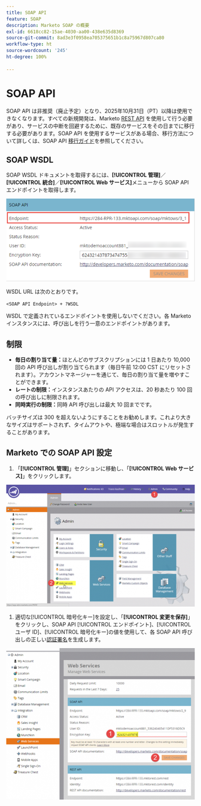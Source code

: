 ```yaml
---
title: SOAP API
feature: SOAP
description: Marketo SOAP の概要
exl-id: 6618cc82-15ae-4030-aa00-438e635d8369
source-git-commit: 8ad3e3f0958ea705375651b1c8a75967d807ca80
workflow-type: ht
source-wordcount: '245'
ht-degree: 100%

---
```


# SOAP API

SOAP API は非推奨（廃止予定）となり、2025年10月31日（PT）以降は使用できなくなります。すべての新規開発は、Marketo [REST API](../rest-api/rest-api.md) を使用して行う必要があり、サービスの中断を回避するために、既存のサービスをその日までに移行する必要があります。SOAP API を使用するサービスがある場合、移行方法について詳しくは、SOAP API [移行ガイド](./migration.md)を参照してください。

## SOAP WSDL

SOAP WSDL ドキュメントを取得するには、**[!UICONTROL 管理]**／**[!UICONTROL 統合]**／**[!UICONTROL Web サービス]**&#x200B;メニューから SOAP API エンドポイントを取得します。

![SOAP エンドポイント](assets/endpoint-soap.png)

WSDL URL は次のとおりです。

`<SOAP API Endpoint> + ?WSDL`

WSDL で定義されているエンドポイントを使用しないでください。各 Marketo インスタンスには、呼び出しを行う一意のエンドポイントがあります。

## 制限

- **毎日の割り当て量：**&#x200B;ほとんどのサブスクリプションには 1 日あたり 10,000 回の API 呼び出しが割り当てられます（毎日午前 12:00 CST にリセットされます）。アカウントマネージャーを通じて、毎日の割り当て量を増やすことができます。
- **レートの制限：**&#x200B;インスタンスあたりの API アクセスは、20 秒あたり 100 回の呼び出しに制限されます。
- **同時実行の制限：**&#x200B;同時 API 呼び出しは最大 10 回までです。

バッチサイズは 300 を超えないようにすることをお勧めします。これより大きなサイズはサポートされず、タイムアウトや、極端な場合はスロットルが発生することがあります。

## Marketo での SOAP API 設定

1. 「**[!UICONTROL 管理]**」セクションに移動し、「**[!UICONTROL Web サービス]**」をクリックします。

![admin-web-services2](assets/admin-web-services2.png)

1. 適切な[!UICONTROL 暗号化キー]を設定し、「**[!UICONTROL 変更を保存]**」をクリックし、SOAP API [!UICONTROL エンドポイント]、[!UICONTROL ユーザ ID]、[!UICONTROL 暗号化キー]の値を使用して、各 SOAP API 呼び出しの正しい[認証署名](authentication-signature.md)を生成します。

![admin-web-services3](assets/admin-web-services3.png)
